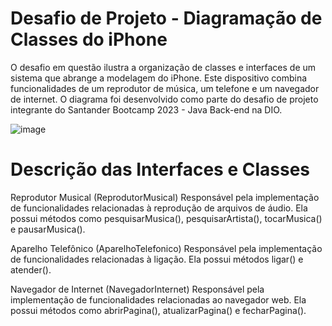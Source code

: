# Desafio de Projeto - Diagramação de Classes do iPhone

O desafio em questão ilustra a organização de classes e interfaces de um sistema que abrange a modelagem do iPhone. Este dispositivo combina funcionalidades de um reprodutor de música, um telefone e um navegador de internet. O diagrama foi desenvolvido como parte do desafio de projeto integrante do Santander Bootcamp 2023 - Java Back-end na DIO.

![image](https://github.com/vamsilva/dio-desafio-diagrama-Iphone/assets/70989112/87d5816b-c9c5-4c76-8690-cebf3bf1b4a5)

# Descrição das Interfaces e Classes

Reprodutor Musical (ReprodutorMusical)
Responsável pela implementação de funcionalidades relacionadas à reprodução de arquivos de áudio. Ela possui métodos como pesquisarMusica(), pesquisarArtista(), tocarMusica() e pausarMusica().

Aparelho Telefônico (AparelhoTelefonico)
Responsável pela implementação de funcionalidades relacionadas à ligação. Ela possui métodos ligar() e atender().

Navegador de Internet (NavegadorInternet)
Responsável pela implementação de funcionalidades relacionadas ao navegador web. Ela possui métodos como abrirPagina(), atualizarPagina() e fecharPagina().
